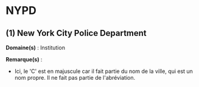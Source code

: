 # NYPD

## (1) New York City Police Department

**Domaine(s)** : Institution

**Remarque(s)** :

+ Ici, le 'C' est en majuscule car il fait partie du nom de la ville, qui est un nom propre. Il ne fait pas partie de l'abréviation.
